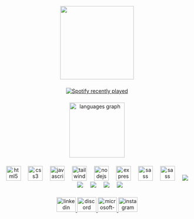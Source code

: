 <div align="center">
  <img height="200" src="https://media.giphy.com/media/v1.Y2lkPTc5MGI3NjExd251NWJtaXY2bW5jOTQ4dGtteXo0cG82bXcyNXo0Mml4Z2w2OWZrOCZlcD12MV9pbnRlcm5hbF9naWZfYnlfaWQmY3Q9Zw/14qb1Uhf40ndw4/giphy.gif"  />
</div>

###

<div align="center">
  <a href="https://open.spotify.com/user/21tkri2hvx3o43oynfcpkmhva">
    <img src="https://spotify-recently-played-readme.vercel.app/api?user=21tkri2hvx3o43oynfcpkmhva&count=5" alt="Spotify recently played"  />
  </a>
</div>

###

<div align="center">
  <img src="https://github-readme-stats.vercel.app/api/top-langs?username=serin-gorkem&locale=en&hide_title=false&layout=compact&card_width=320&langs_count=5&theme=dracula&hide_border=false&order=2" height="150" alt="languages graph"  />
</div>

###

<div align="center">
  <img src="https://cdn.jsdelivr.net/gh/devicons/devicon/icons/html5/html5-original.svg" height="40" alt="html5 logo"  />
  <img width="12" />
  <img src="https://cdn.jsdelivr.net/gh/devicons/devicon/icons/css3/css3-original.svg" height="40" alt="css3 logo"  />
  <img width="12" />
  <img src="https://cdn.jsdelivr.net/gh/devicons/devicon/icons/javascript/javascript-original.svg" height="40" alt="javascript logo"  />
  <img width="12" />
  <img src="https://cdn.jsdelivr.net/gh/devicons/devicon/icons/tailwindcss/tailwindcss-original-wordmark.svg" height="40" alt="tailwindcss logo"  />
  <img width="12" />
  <img src="https://cdn.jsdelivr.net/gh/devicons/devicon/icons/nodejs/nodejs-original.svg" height="40" alt="nodejs logo"  />
  <img width="12" />
  <img src="https://cdn.jsdelivr.net/gh/devicons/devicon/icons/express/express-original.svg" height="40" alt="express logo"  />
  <img width="12" />
  <img src="https://cdn.jsdelivr.net/gh/devicons/devicon/icons/sass/sass-original.svg" height="40" alt="sass logo"  />
  <img width="12" />
  <img src="https://cdn.jsdelivr.net/gh/devicons/devicon/icons/sass/sass-original.svg" height="40" alt="sass logo"  />
  <img width="12" />
  <img src="https://cdn.jsdelivr.net/gh/devicons/devicon@latest/icons/typescript/typescript-original.svg" />
  <img width="12" />
  <img src="https://cdn.jsdelivr.net/gh/devicons/devicon@latest/icons/react/react-original.svg" />
  <img width="12" />
  <img src="https://cdn.jsdelivr.net/gh/devicons/devicon@latest/icons/postgresql/postgresql-original.svg" />
  <img width="12" />      
  <img src="https://cdn.jsdelivr.net/gh/devicons/devicon@latest/icons/axios/axios-plain.svg" />
  <img width="12" />        
  <img src="https://cdn.jsdelivr.net/gh/devicons/devicon@latest/icons/figma/figma-original.svg" />
          
          
</div>

###

<div align="center">
  <a href="https://www.linkedin.com/in/gorkem-serin-097606227/" target="_blank">
    <img src="https://raw.githubusercontent.com/maurodesouza/profile-readme-generator/master/src/assets/icons/social/linkedin/default.svg" width="52" height="40" alt="linkedin logo"  />
  </a>
  <a href="https://discordapp.com/users/682254541953040407" target="_blank">
    <img src="https://raw.githubusercontent.com/maurodesouza/profile-readme-generator/master/src/assets/icons/social/discord/default.svg" width="52" height="40" alt="discord logo"  />
  </a>
  <a href="gorkemserin@outlook.com" target="_blank">
    <img src="https://raw.githubusercontent.com/maurodesouza/profile-readme-generator/master/src/assets/icons/social/microsoft-outlook/default.svg" width="52" height="40" alt="microsoft-outlook logo"  />
  </a>
  <a href="https://www.instagram.com/gorkemseriin/" target="_blank">
    <img src="https://raw.githubusercontent.com/maurodesouza/profile-readme-generator/master/src/assets/icons/social/instagram/default.svg" width="52" height="40" alt="instagram logo"  />
  </a>
</div>

###
